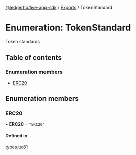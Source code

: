 [@ledgerhq/live-app-sdk](../README.md) / [Exports](../modules.md) / TokenStandard

# Enumeration: TokenStandard

Token standards

## Table of contents

### Enumeration members

- [ERC20](TokenStandard.md#erc20)

## Enumeration members

### ERC20

• **ERC20** = `"ERC20"`

#### Defined in

[types.ts:81](https://github.com/LedgerHQ/live-app-sdk/blob/65d1ed2/src/types.ts#L81)
